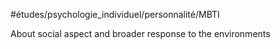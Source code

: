 #études/psychologie_individuel/personnalité/MBTI 

About social aspect and broader response to the environments